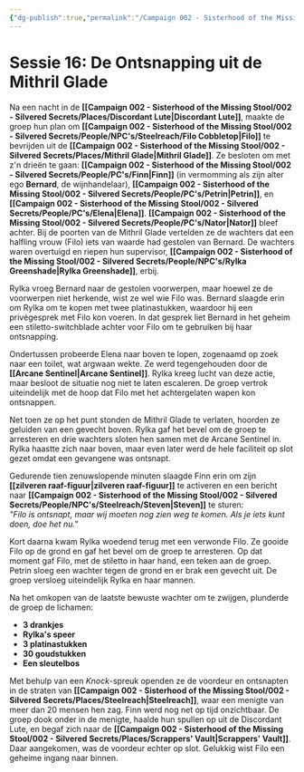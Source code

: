 ```yaml
---
{"dg-publish":true,"permalink":"/Campaign 002 - Sisterhood of the Missing Stool/002 - Silvered Secrets/Notes/Session recaps/016 De Ontsnapping uit de Mithril Glade/"}
---
```


# Sessie 16: De Ontsnapping uit de Mithril Glade

Na een nacht in de **[[Campaign 002 - Sisterhood of the Missing Stool/002 - Silvered Secrets/Places/Discordant Lute\|Discordant Lute]]**, maakte de groep hun plan om **[[Campaign 002 - Sisterhood of the Missing Stool/002 - Silvered Secrets/People/NPC's/Steelreach/Filo Cobbletop\|Filo]]** te bevrijden uit de **[[Campaign 002 - Sisterhood of the Missing Stool/002 - Silvered Secrets/Places/Mithril Glade\|Mithril Glade]]**. Ze besloten om met z'n drieën te gaan: **[[Campaign 002 - Sisterhood of the Missing Stool/002 - Silvered Secrets/People/PC's/Finn\|Finn]]** (in vermomming als zijn alter ego **Bernard**, de wijnhandelaar), **[[Campaign 002 - Sisterhood of the Missing Stool/002 - Silvered Secrets/People/PC's/Petrin\|Petrin]]**, en **[[Campaign 002 - Sisterhood of the Missing Stool/002 - Silvered Secrets/People/PC's/Elena\|Elena]]**. **[[Campaign 002 - Sisterhood of the Missing Stool/002 - Silvered Secrets/People/PC's/Nator\|Nator]]** bleef achter. Bij de poorten van de Mithril Glade vertelden ze de wachters dat een halfling vrouw (Filo) iets van waarde had gestolen van Bernard. De wachters waren overtuigd en riepen hun supervisor, **[[Campaign 002 - Sisterhood of the Missing Stool/002 - Silvered Secrets/People/NPC's/Rylka Greenshade\|Rylka Greenshade]]**, erbij.

Rylka vroeg Bernard naar de gestolen voorwerpen, maar hoewel ze de voorwerpen niet herkende, wist ze wel wie Filo was. Bernard slaagde erin om Rylka om te kopen met twee platinastukken, waardoor hij een privégesprek met Filo kon voeren. In dat gesprek liet Bernard in het geheim een stiletto-switchblade achter voor Filo om te gebruiken bij haar ontsnapping.

Ondertussen probeerde Elena naar boven te lopen, zogenaamd op zoek naar een toilet, wat argwaan wekte. Ze werd tegengehouden door de **[[Arcane Sentinel\|Arcane Sentinel]]**. Rylka kreeg lucht van deze actie, maar besloot de situatie nog niet te laten escaleren. De groep vertrok uiteindelijk met de hoop dat Filo met het achtergelaten wapen kon ontsnappen.

Net toen ze op het punt stonden de Mithril Glade te verlaten, hoorden ze geluiden van een gevecht boven. Rylka gaf het bevel om de groep te arresteren en drie wachters sloten hen samen met de Arcane Sentinel in. Rylka haastte zich naar boven, maar even later werd de hele faciliteit op slot gezet omdat een gevangene was ontsnapt.

Gedurende tien zenuwslopende minuten slaagde Finn erin om zijn **[[zilveren raaf-figuur\|zilveren raaf-figuur]]** te activeren en een bericht naar **[[Campaign 002 - Sisterhood of the Missing Stool/002 - Silvered Secrets/People/NPC's/Steelreach/Steven\|Steven]]** te sturen:  
_"Filo is ontsnapt, maar wij moeten nog zien weg te komen. Als je iets kunt doen, doe het nu."_

Kort daarna kwam Rylka woedend terug met een verwonde Filo. Ze gooide Filo op de grond en gaf het bevel om de groep te arresteren. Op dat moment gaf Filo, met de stiletto in haar hand, een teken aan de groep. Petrin sloeg een wachter tegen de grond en er brak een gevecht uit. De groep versloeg uiteindelijk Rylka en haar mannen.

Na het omkopen van de laatste bewuste wachter om te zwijgen, plunderde de groep de lichamen:

- **3 drankjes**
- **Rylka's speer**
- **3 platinastukken**
- **30 goudstukken**
- **Een sleutelbos**

Met behulp van een _Knock_-spreuk openden ze de voordeur en ontsnapten in de straten van **[[Campaign 002 - Sisterhood of the Missing Stool/002 - Silvered Secrets/Places/Steelreach\|Steelreach]]**, waar een menigte van meer dan 20 mensen hen zag. Finn werd nog net op tijd onzichtbaar. De groep dook onder in de menigte, haalde hun spullen op uit de Discordant Lute, en begaf zich naar de **[[Campaign 002 - Sisterhood of the Missing Stool/002 - Silvered Secrets/Places/Scrappers' Vault\|Scrappers' Vault]]**. Daar aangekomen, was de voordeur echter op slot. Gelukkig wist Filo een geheime ingang naar binnen.